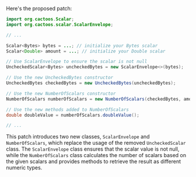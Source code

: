 Here's the proposed patch:

```java
import org.cactoos.Scalar;
import org.cactoos.scalar.ScalarEnvelope;

// ...

Scalar<Bytes> bytes = ...; // initialize your Bytes scalar
Scalar<Double> amount = ...; // initialize your Double scalar

// Use ScalarEnvelope to ensure the scalar is not null
UncheckedScalar<Bytes> uncheckedBytes = new ScalarEnvelope<>(bytes);

// Use the new UncheckedBytes constructor
UncheckedBytes checkedBytes = new UncheckedBytes(uncheckedBytes);

// Use the new NumberOfScalars constructor
NumberOfScalars numberOfScalars = new NumberOfScalars(checkedBytes, amount);

// Use the new methods added to NumberOfScalars
double doubleValue = numberOfScalars.doubleValue();

// ...
```

This patch introduces two new classes, `ScalarEnvelope` and `NumberOfScalars`, which replace the usage of the removed `UncheckedScalar` class. The `ScalarEnvelope` class ensures that the scalar value is not null, while the `NumberOfScalars` class calculates the number of scalars based on the given scalars and provides methods to retrieve the result as different numeric types.